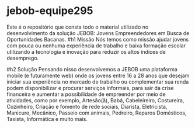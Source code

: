 # jebob-equipe295
Este é o repositório que consta todo o material utilizado no desenvolvimento da solução JEBOB: Jovens Empreendedores em Busca de Oportunidades Bacanas.
#h1 Missão
Nós temos como missão ajudar jovens com pouca ou nenhuma experiência de trabalho e baixa formação escolar utilizando a tecnologia e inovação para reduzir os altos índices de desemprego.

#h2 Solução
Pensando nisso desenvolvemos a JEBOB uma plataforma mobile (e futuramente web) onde os jovens entre 16 a 28 anos que desejam iniciar sua experiência no mercado de trabalho ou complementar sua renda podem disponibilizar e procurar serviços informais, para sair da crise financeira e aumentar a possibilidade de empreender por meio de atividades, como por exemplo, Artesão(ã), Babá, Cabeleireiro, Costureira, Cozinheiro, Criação e fomento de rede sociais, Diarista, Eletricista, Manicure, Mecânico, Passeio com animais, Pedreiro, Reparos Domésticos, Taxista, Informática e muito mais.


